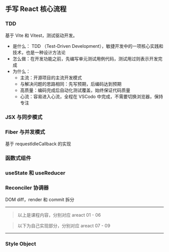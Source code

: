 ## 手写 React 核心流程

### TDD

基于 Vite 和 Vitest，测试驱动开发。

- 是什么： TDD （Test-Driven Development），敏捷开发中的一项核心实践和技术，也是一种设计方法论
- 怎么做：在开发功能之前，先编写单元测试用例代码，测试用过则表示开发完成
- 为什么：
  - 主流：开源项目的主流开发模式
  - 与解决问题的思路相同：先写预期，后编码达到预期
  - 高质量：编码完成后自动化测试覆盖，始终保证代码质量
  - 心流：容易进入心流，全程在 VSCodo 中完成，不需要切换浏览器，保持专注

### JSX 与同步模式

### Fiber 与并发模式

基于 requestIdleCallback 的实现

### 函数式组件

### useState 和 useReducer

### Reconciler 协调器

DOM diff，render 和 commit 拆分

---

> 以上是课程内容，分别对应 areact 01 - 06

> 以下为自己实现部分，分别对应 areact 07 - 09

---

### Style Object

